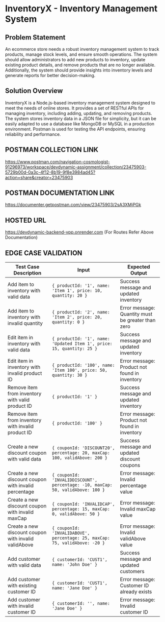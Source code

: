 # InventoryX - Inventory Management System

## Problem Statement
An ecommerce store needs a robust inventory management system to track products, manage stock levels, and ensure smooth operations. The system should allow administrators to add new products to inventory, update existing product details, and remove products that are no longer available. Additionally, the system should provide insights into inventory levels and generate reports for better decision-making.

## Solution Overview
InventoryX is a Node.js-based inventory management system designed to meet the needs of online stores. It provides a set of RESTful APIs for managing inventory, including adding, updating, and removing products. The system stores inventory data in a JSON file for simplicity, but it can be easily adapted to use a database like MongoDB or MySQL in a production environment. Postman is used for testing the API endpoints, ensuring reliability and performance.

## POSTMAN COLLECTION LINK
https://www.postman.com/navigation-cosmologist-91296973/workspace/devdynamic-assignment/collection/23475903-5729b00d-0a3c-4f12-8b19-9f8e3984ad45?action=share&creator=23475903
## POSTMAN DOCUMENTATION LINK
https://documenter.getpostman.com/view/23475903/2sA3XMjPGk
## HOSTED URL
https://devdynamic-backend-vpp.onrender.com  (For Routes Refer Above Documentation)

## EDGE CASE VALIDATION

| Test Case Description                                     | Input                                                                                                 | Expected Output                                      |
|-----------------------------------------------------------|-------------------------------------------------------------------------------------------------------|------------------------------------------------------|
| Add item to inventory with valid data                     | `{ productId: '1', name: 'Item 1', price: 10, quantity: 20 }`                                         | Success message and updated inventory                 |
| Add item to inventory with invalid quantity               | `{ productId: '2', name: 'Item 2', price: 20, quantity: 0 }`                                           | Error message: Quantity must be greater than zero     |
| Edit item in inventory with valid data                    | `{ productId: '1', name: 'Updated Item 1', price: 15, quantity: 25 }`                                  | Success message and updated inventory                 |
| Edit item in inventory with invalid product ID            | `{ productId: '100', name: 'Item 100', price: 50, quantity: 30 }`                                       | Error message: Product not found in inventory         |
| Remove item from inventory with valid product ID          | `{ productId: '1' }`                                                                                  | Success message and updated inventory                 |
| Remove item from inventory with invalid product ID        | `{ productId: '100' }`                                                                                | Error message: Product not found in inventory         |
| Create a new discount coupon with valid data              | `{ couponId: 'DISCOUNT20', percentage: 20, maxCap: 100, validAbove: 200 }`                              | Success message and updated discount coupons         |
| Create a new discount coupon with invalid percentage      | `{ couponId: 'INVALIDDISCOUNT', percentage: -10, maxCap: 50, validAbove: 100 }`                          | Error message: Invalid percentage value               |
| Create a new discount coupon with invalid maxCap          | `{ couponId: 'INVALIDCAP', percentage: 15, maxCap: 0, validAbove: 50 }`                                 | Error message: Invalid maxCap value                   |
| Create a new discount coupon with invalid validAbove      | `{ couponId: 'INVALIDABOVE', percentage: 25, maxCap: 75, validAbove: -20 }`                              | Error message: Invalid validAbove value               |
| Add customer with valid data                              | `{ customerId: 'CUST1', name: 'John Doe' }`                                                            | Success message and updated customers                 |
| Add customer with existing customer ID                     | `{ customerId: 'CUST1', name: 'Jane Doe' }`                                                            | Error message: Customer ID already exists             |
| Add customer with invalid customer ID                     | `{ customerId: '', name: 'Jane Doe' }`                                                                 | Error message: Invalid customer ID                    |

